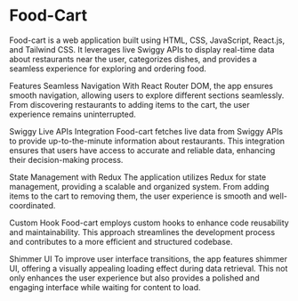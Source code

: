 # Food-Cart
Food-cart is a web application built using HTML, CSS, JavaScript, React.js, and Tailwind CSS. It leverages live Swiggy APIs to display real-time data about restaurants near the user, categorizes dishes, and provides a seamless experience for exploring and ordering food.

Features
Seamless Navigation
With React Router DOM, the app ensures smooth navigation, allowing users to explore different sections seamlessly. From discovering restaurants to adding items to the cart, the user experience remains uninterrupted.

Swiggy Live APIs Integration
Food-cart fetches live data from Swiggy APIs to provide up-to-the-minute information about restaurants. This integration ensures that users have access to accurate and reliable data, enhancing their decision-making process.

State Management with Redux
The application utilizes Redux for state management, providing a scalable and organized system. From adding items to the cart to removing them, the user experience is smooth and well-coordinated.

Custom Hook
Food-cart employs custom hooks to enhance code reusability and maintainability. This approach streamlines the development process and contributes to a more efficient and structured codebase.

Shimmer UI
To improve user interface transitions, the app features shimmer UI, offering a visually appealing loading effect during data retrieval. This not only enhances the user experience but also provides a polished and engaging interface while waiting for content to load.
